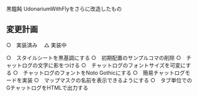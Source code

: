 
黒饂飩
UdonariumWithFlyをさらに改造したもの

## 変更計画
○　実装済み 　△  実装中　

○　スタイルシートを黒基調にする
○　初期配置のサンプルコマの削除
○　チャットログの文字に影をつける
○　チャットログのフォントサイズを可変にする
○　チャットログのフォントをNoto Gothicにする
○　簡易チャットログモードを実装
○　マップマスクの名前を表示できるようにする
○　タブ単位でのGチャットログをHTMLで出力する
